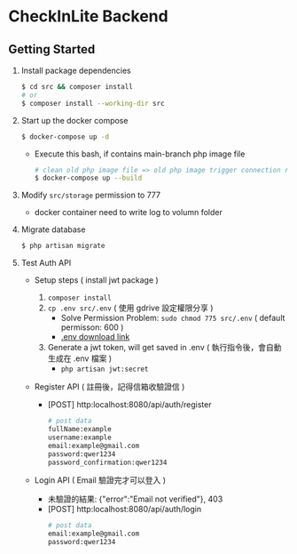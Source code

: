 # CheckInLite Backend

## Getting Started

1. Install package dependencies

    ```bash
    $ cd src && composer install
    # or
    $ composer install --working-dir src
    ```

2. Start up the docker compose

    ```bash
    $ docker-compose up -d
    ```

    - Execute this bash, if contains main-branch php image file
        ```bash
        # clean old php image file => old php image trigger connection refuse error
        $ docker-compose up --build
        ```

3. Modify `src/storage` permission to 777
    - docker container need to write log to volumn folder


4. Migrate database


    ```bash
    $ php artisan migrate
    ```

5. Test Auth API
    - Setup steps ( install jwt package )
        1. `composer install`
        2. `cp .env src/.env` ( 使用 gdrive 設定權限分享 )
            - Solve Permission Problem: `sudo chmod 775 src/.env` ( default permisson: 600 )
            - [.env download link](https://drive.google.com/file/d/1D1E0TWPbuEctc_zivG6cam1S9DL5792O/view?usp=sharing)
        3. Generate a jwt token, will get saved in .env ( 執行指令後，會自動生成在 .env 檔案 )
            - `php artisan jwt:secret`

    - Register API ( 註冊後，記得信箱收驗證信 )
        - [POST] http:localhost:8080/api/auth/register
            ```bash
            # post data
            fullName:example
            username:example
            email:example@gmail.com
            password:qwer1234
            password_confirmation:qwer1234
            ```


    - Login API ( Email 驗證完才可以登入 )
        - 未驗證的結果: {"error":"Email not verified"}, 403
        - [POST] http:localhost:8080/api/auth/login
            ```bash
            # post data
            email:example@gmail.com
            password:qwer1234
            ```